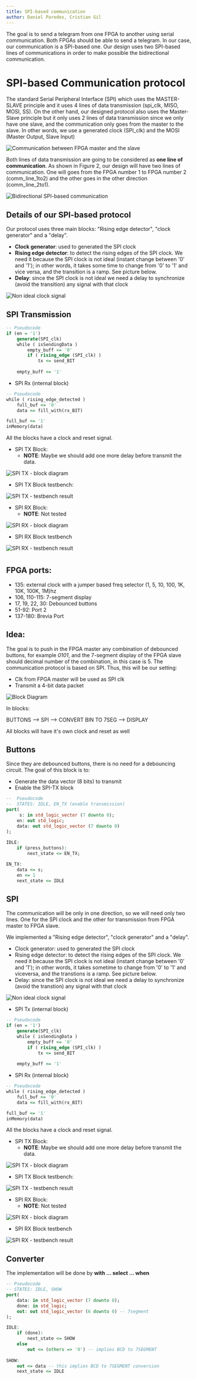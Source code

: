 ```yaml
---
title: SPI-based communication 
author: Daniel Paredes, Cristian Gil
---
```


The goal is to send a telegram from one FPGA to another using serial communication. Both FPGAs should be able to send a telegram. 
In our case,  our communication is a SPI-based one. Our design uses two SPI-based lines of communications in order to make possible the bidirectional communication. 

# SPI-based Communication protocol
The standard Serial Peripheral Interface (SPI) which uses the MASTER-SLAVE principle and it uses 4 lines of data transmission (spi_clk, MISO, MOSI, SS). 
On the other hand, our designed protocol also uses the Master-Slave principle but it only uses 2 lines of data transmission since we only have one slave, and the communication only goes from the master to the slave. 
In other words, we use a generated clock (SPI_clk) and the MOSI (Master Output, Slave Input)  

![Communication between FPGA master and the slave](images/inital_spi.png)

Both lines of data transmission are going to be considered as **one line of communication**. As shown in Figure 2, our design will have two lines of communication. One will goes from the FPGA number 1 to FPGA number 2 (comm_line_1to2) and the other goes in the other direction (comm_line_2to1).

![Bidirectional SPI-based communication](images/comm_line_spi.png)



## Details of our SPI-based protocol 
Our protocol uses three main blocks: "Rising edge detector", "clock generator"  and a  "delay". 

* **Clock generator**: used to generated the SPI clock
* **Rising edge detector**: to detect the rising edges of the SPI clock. We need it because the SPI clock is not ideal (instant change between '0' and '1'); in other words, it takes some time to change from '0' to '1' and vice versa, and the transition is a ramp. See picture below.
* **Delay**: since the SPI clock is not ideal we need a delay to synchronize (avoid the transition) any signal with that clock


![Non ideal clock signal](images/real_clk.png)


## SPI Transmission 

```vhdl
-- Pseudocode 
if (en = '1') 
    generate(SPI_clk)
    while ( isSendingData )
        empty_buff <= '0'
        if ( rising_edge (SPI_clk) )
            tx <= send_BIT
    
    empty_buff <= '1'
```

- SPI Rx (internal block)

```vhdl
-- Pseudocode 
while ( rising_edge_detected )
    full_buf <= '0'
    data <= fill_with(rx_BIT)

full_buf <= '1'
inMemory(data) 
```


All the blocks have a clock and reset signal. 

- SPI TX Block: 
    - **NOTE**: Maybe we should add one more delay before transmit the data. 

![SPI TX - block diagram](images/spi_block_tx_diagram.png)

- SPI TX Block testbench:

![SPI TX - testbench result](images/spi_block_tx_tb.png)

- SPI RX Block: 
    - **NOTE**: Not tested

![SPI RX - block diagram](images/spi_block_rx_diagram.png)

- SPI RX Block testbench
 
![SPI RX - testbench result](images/spi_block_rx_tb.png)

#
## FPGA ports:
- 135: external clock with a jumper based freq selector (1, 5, 10, 100, 1K, 10K, 100K, 1M)hz
- 106, 110-115: 7-segment display
- 17, 19, 22, 30: Debounced buttons
- 51-92: Port 2 
- 137-180: Brevia Port

## Idea:
The goal is to push in the FPGA master  any combination of debounced buttons, for example _0101_, and the 7-segment display of the FPGA slave should decimal number of the combination, in this case is 5. 
The communication protocol is based on SPI. Thus, this will be our setting: 

- Clk from FPGA master will be used as SPI clk
- Transmit a 4-bit data packet 


![Block Diagram](images/block.jpg)

In blocks:

BUTTONS --> SPI --> CONVERT BIN TO 7SEG --> DISPLAY

All blocks will have it's own clock and reset as well

## Buttons
Since they are debounced buttons, there is no need for a debouncing circuit. 
The goal of this block is to:
- Generate the data vector (8 bits) to transmit
- Enable the SPI-TX block

```vhdl
--  Pseudocode
--  STATES: IDLE, EN_TX (enable transmission)
port(
     s: in std_logic_vector (7 downto 0);
    en: out std_logic;
    data: out std_logic_vector (7 downto 0)
);
    
IDLE: 
    if (press_buttons):
        next_state <= EN_TX;

EN_TX:
    data <= s;
    en <= 1
    next_state <= IDLE

```

## SPI
The communication will be only in one direction, so we will need only two lines.
One for the SPI clock and the other for transmission from FPGA master to FPGA slave.

We implemented a "Rising edge detector", "clock generator"  and a  "delay". 
- Clock generator: used to generated the SPI clock
- Rising edge detector: to detect the rising edges of the SPI clock. We need it because the SPI clock is not ideal (instant change between '0' and '1'); in other words, it takes sometime to change from '0' to '1' and viceversa, and the transtions is a ramp. See picture below.
- Delay: since the SPI clock is not ideal we need a delay to synchronize (avoid the transtion) any signal with that clock


![Non ideal clock signal](images/real_clk.png)

- SPI Tx (internal block)

```vhdl
-- Pseudocode 
if (en = '1') 
    generate(SPI_clk)
    while ( isSendingData )
        empty_buff <= '0'
        if ( rising_edge (SPI_clk) )
            tx <= send_BIT
    
    empty_buff <= '1'
```

- SPI Rx (internal block)

```vhdl
-- Pseudocode 
while ( rising_edge_detected )
    full_buf <= '0'
    data <= fill_with(rx_BIT)

full_buf <= '1'
inMemory(data) 
```


All the blocks have a clock and reset signal. 

- SPI TX Block: 
    - **NOTE**: Maybe we should add one more delay before transmit the data. 

![SPI TX - block diagram](images/spi_block_tx_diagram.png)

- SPI TX Block testbench:

![SPI TX - testbench result](images/spi_block_tx_tb.png)

- SPI RX Block: 
    - **NOTE**: Not tested

![SPI RX - block diagram](images/spi_block_rx_diagram.png)

- SPI RX Block testbench
 
![SPI RX - testbench result](images/spi_block_rx_tb.png)

## Converter 
The implementation will be done by **with ... select ... when**

```vhdl
-- Pseudocode
-- STATES: IDLE, SHOW
port(
    data: in std_logic_vector (7 downto 0);
    done: in std_logic;
    out: out std_logic_vector (6 downto 0) -- 7segment
);

IDLE:
    if (done):
        next_state <= SHOW
    else 
        out <= (others => '0') -- implies BCD to 7SEGMENT
    
SHOW:
    out <= data -- this implies BCD to 7SEGMENT conversion
    next_state <= IDLE
```



